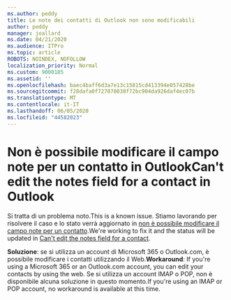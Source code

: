 ```yaml
---
ms.author: peddy
title: Le note dei contatti di Outlook non sono modificabili
author: peddy
manager: joallard
ms.date: 04/21/2020
ms.audience: ITPro
ms.topic: article
ROBOTS: NOINDEX, NOFOLLOW
localization_priority: Normal
ms.custom: 9000185
ms.assetid: ''
ms.openlocfilehash: baec4baff6d3a7e13c15815cd413394e057428be
ms.sourcegitcommit: f28dafa0f727870038f72bc904da926daf4ec07b
ms.translationtype: MT
ms.contentlocale: it-IT
ms.lasthandoff: 06/05/2020
ms.locfileid: "44582023"
---
```

# <a name="cant-edit-the-notes-field-for-a-contact-in-outlook"></a><span data-ttu-id="ef1fa-102">Non è possibile modificare il campo note per un contatto in Outlook</span><span class="sxs-lookup"><span data-stu-id="ef1fa-102">Can't edit the notes field for a contact in Outlook</span></span>
<span data-ttu-id="ef1fa-103">Si tratta di un problema noto.</span><span class="sxs-lookup"><span data-stu-id="ef1fa-103">This is a known issue.</span></span> <span data-ttu-id="ef1fa-104">Stiamo lavorando per risolvere il caso e lo stato verrà aggiornato in [non è possibile modificare il campo note per un contatto](https://support.office.com/article/fb8394ce-04ce-48b5-bae4-be46f77f10fe).</span><span class="sxs-lookup"><span data-stu-id="ef1fa-104">We're working to fix it and the status will be updated in [Can't edit the notes field for a contact](https://support.office.com/article/fb8394ce-04ce-48b5-bae4-be46f77f10fe).</span></span>

<span data-ttu-id="ef1fa-105">**Soluzione**: se si utilizza un account di Microsoft 365 o Outlook.com, è possibile modificare i contatti utilizzando il Web.</span><span class="sxs-lookup"><span data-stu-id="ef1fa-105">**Workaround**: If you're using a Microsoft 365 or an Outlook.com account, you can edit your contacts by using the web.</span></span> <span data-ttu-id="ef1fa-106">Se si utilizza un account IMAP o POP, non è disponibile alcuna soluzione in questo momento.</span><span class="sxs-lookup"><span data-stu-id="ef1fa-106">If you're using an IMAP or POP account, no workaround is available at this time.</span></span>